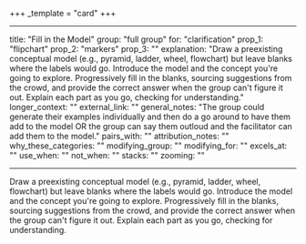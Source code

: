 +++
_template = "card"
+++

---
title: "Fill in the Model"
group: "full group"
for: "clarification"
prop_1: "flipchart"
prop_2: "markers"
prop_3: ""
explanation: "Draw a preexisting conceptual model (e.g., pyramid, ladder, wheel, flowchart) but leave blanks where the labels would go. Introduce the model and the concept you\'re going to explore. Progressively fill in the blanks, sourcing suggestions from the crowd, and provide the correct answer when the group can\'t figure it out. Explain each part as you go, checking for understanding."
longer_context: ""
external_link: ""
general_notes: "The group could generate their examples individually and then do a go around to have them add to the model OR the group can say them outloud and the facilitator can add them to the model."
pairs_with: ""
attribution_notes: ""
why_these_categories: ""
modifying_group: ""
modifying_for: ""
excels_at: ""
use_when: ""
not_when: ""
stacks: ""
zooming: ""

---

Draw a preexisting conceptual model (e.g., pyramid, ladder, wheel, flowchart) but leave blanks where the labels would go. Introduce the model and the concept you're going to explore. Progressively fill in the blanks, sourcing suggestions from the crowd, and provide the correct answer when the group can't figure it out. Explain each part as you go, checking for understanding.
